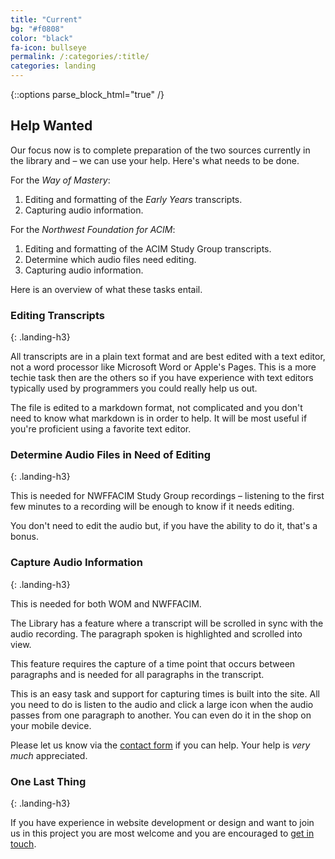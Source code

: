 ```yaml
---
title: "Current"
bg: "#f0808"
color: "black"
fa-icon: bullseye
permalink: /:categories/:title/
categories: landing
---
```

{::options parse_block_html="true" /}

## Help Wanted

Our focus now is to complete preparation of the two sources
currently in the library and &ndash; we can use your help. Here's what
needs to be done.

For the *Way of Mastery*:

1.  Editing and formatting of the *Early Years* transcripts.
2.  Capturing audio information.

For the *Northwest Foundation for ACIM*:

1.  Editing and formatting of the ACIM Study Group transcripts.
2.  Determine which audio files need editing.
3.  Capturing audio information.

Here is an overview of what these tasks entail.

### Editing Transcripts
{: .landing-h3}

All transcripts are in a plain text format and are best edited with a
text editor, not a word processor like Microsoft Word or Apple's Pages.
This is a more techie task then are the others so if you have experience
with text editors typically used by programmers you could really help us
out.

The file is edited to a markdown format, not complicated and you don't
need to know what markdown is in order to help. It will be most useful
if you're proficient using a favorite text editor.

### Determine Audio Files in Need of Editing
{: .landing-h3}

This is needed for NWFFACIM Study Group recordings &ndash; listening to
the first few minutes to a recording will be enough to know if it needs
editing.

You don't need to edit the audio but, if you have the ability to do it,
that's a bonus.

### Capture Audio Information
{: .landing-h3}

This is needed for both WOM and NWFFACIM.

The Library has a feature where a transcript will be scrolled in sync
with the audio recording. The paragraph spoken is highlighted and
scrolled into view.

This feature requires the capture of a time point that occurs between
paragraphs and is needed for all paragraphs in the transcript.

This is an easy task and support for capturing times is built into the
site. All you need to do is listen to the audio and click a large icon
when the audio passes from one paragraph to another. You can even do it
in the <i class="fa fa-coffee"></i> shop on your <i class="fa
fa-mobile"></i> mobile device.

Please let us know via the [<i class="fa fa-envelope-o"></i> contact
form](/about/) if you can help. Your help is *very much* appreciated.

### One Last Thing
{: .landing-h3}

If you have experience in website development or design and want to join
us in this project you are most welcome and you are encouraged to
[<i class="fa fa-envelope-o"></i> get in touch](/about/).

